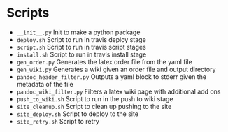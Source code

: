 # Scripts

* `__init__.py` Init to make a python package
* `deploy.sh` Script to run in travis deploy stage
* `script.sh` Script to run in travis script stages
* `install.sh` Script to run in travis install stage
* `gen_order.py` Generates the latex order file from the yaml file
* `gen_wiki.py` Generates a wiki given an order file and output directory
* `pandoc_header_filter.py` Outputs a yaml block to stderr given the metadata of the file
* `pandoc_wiki_filter.py` Filters a latex wiki page with additional add ons
* `push_to_wiki.sh` Script to run in the push to wiki stage
* `site_cleanup.sh` Script to clean up pushing to the site
* `site_deploy.sh` Script to deploy to the site
* `site_retry.sh` Script to retry
